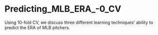 # Predicting_MLB_ERA_-0_CV
Using 10-fold CV, we discuss three different learning techniques' ability to predict the ERA of MLB pitchers.
